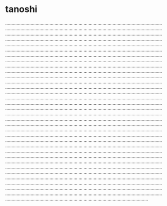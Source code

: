 # tanoshi
.............................................................................................................................................................................................................................................................................................................................................................................................................................................................................................................................................................................................................................................................................................................................................................................................................................................................................................................................................................................................................................................................................................................................................................................................................................................................................................................................................................................................................................................................................................................................................................................................................................................................................................................................................................................................................................................................................................................................................................................................................................................................................................................................................................................................................................................................................................................................................................................................................................................................................................................................................................................................................................................................................................................................................................................................................................................................................................................................................................................................................................................................................................................................................................................................................................................................................................................................................................................................................................................................................................................................................................................................................................................................................................................................................................................................................................................................................................................................................................................................................................................................................................................................................................................................................................................................................................................................................................................